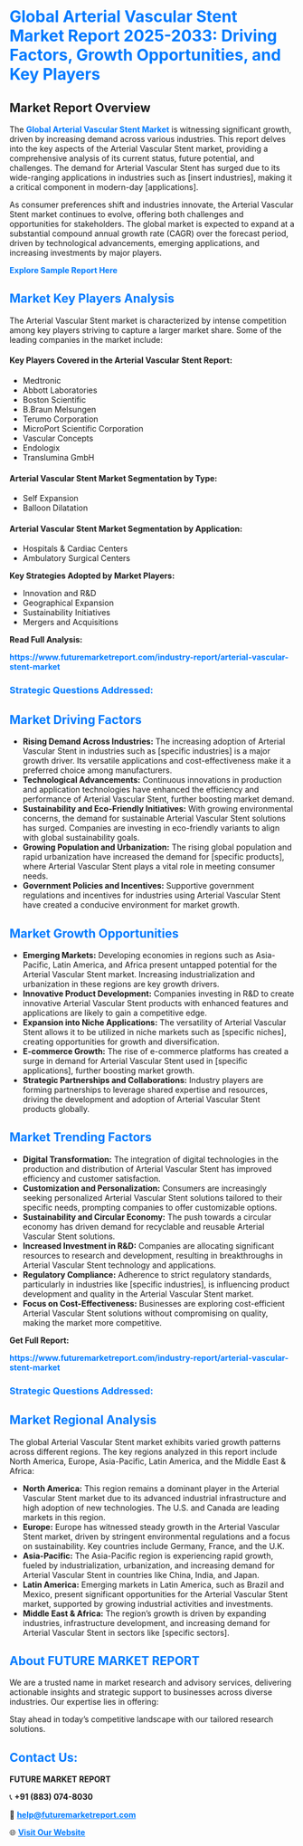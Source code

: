 <h1 style="color: #007BFF;">Global Arterial Vascular Stent Market Report 2025-2033: Driving Factors, Growth Opportunities, and Key Players</h1>

<section id="overview">
<h2>Market Report Overview</h2>
<p>The <a href="https://www.futuremarketreport.com/industry-report/arterial-vascular-stent-market" style="color: #007BFF; text-decoration: none;"><strong>Global Arterial Vascular Stent Market</strong></a> is witnessing significant growth, driven by increasing demand across various industries. This report delves into the key aspects of the Arterial Vascular Stent market, providing a comprehensive analysis of its current status, future potential, and challenges. The demand for Arterial Vascular Stent has surged due to its wide-ranging applications in industries such as [insert industries], making it a critical component in modern-day [applications].</p>
<p>As consumer preferences shift and industries innovate, the Arterial Vascular Stent market continues to evolve, offering both challenges and opportunities for stakeholders. The global market is expected to expand at a substantial compound annual growth rate (CAGR) over the forecast period, driven by technological advancements, emerging applications, and increasing investments by major players.</p>
</section>

<section id="overview">
<p><a href="https://www.futuremarketreport.com/request-sample/reportId=83991" style="color: #007BFF; text-decoration: none;"><strong>Explore Sample Report Here</strong></a></p>
</section>

<section id="key-players">
<h2 style="color: #007BFF;">Market Key Players Analysis</h2>
<p>The Arterial Vascular Stent market is characterized by intense competition among key players striving to capture a larger market share. Some of the leading companies in the market include:</p>
<h4>Key Players Covered in the Arterial Vascular Stent Report:</h4>
<ul><li>Medtronic</li><li>Abbott Laboratories</li><li>Boston Scientific</li><li>B.Braun Melsungen</li><li>Terumo Corporation</li><li>MicroPort Scientific Corporation</li><li>Vascular Concepts</li><li>Endologix</li><li>Translumina GmbH</li></ul>
<h4>Arterial Vascular Stent Market Segmentation by Type:</h4>
<ul><li>Self Expansion</li><li>Balloon Dilatation</li></ul>

<h4>Arterial Vascular Stent Market Segmentation by Application:</h4>
<ul><li>Hospitals &amp; Cardiac Centers</li><li>Ambulatory Surgical Centers</li></ul>
<p><strong>Key Strategies Adopted by Market Players:</strong></p>
<ul>
<li>Innovation and R&D</li>
<li>Geographical Expansion</li>
<li>Sustainability Initiatives</li>
<li>Mergers and Acquisitions</li>
</ul>
</section>

<section>
<p><strong>Read Full Analysis: </strong></p><a href="https://www.futuremarketreport.com/industry-report/arterial-vascular-stent-market" style="color: #007BFF; text-decoration: none;"><strong>https://www.futuremarketreport.com/industry-report/arterial-vascular-stent-market</strong></a>
<h3 style="color: #007BFF;">Strategic Questions Addressed:</h3>
</section>

<section id="driving-factors">
<h2 style="color: #007BFF;">Market Driving Factors</h2>
<ul>
<li><strong>Rising Demand Across Industries:</strong> The increasing adoption of Arterial Vascular Stent in industries such as [specific industries] is a major growth driver. Its versatile applications and cost-effectiveness make it a preferred choice among manufacturers.</li>
<li><strong>Technological Advancements:</strong> Continuous innovations in production and application technologies have enhanced the efficiency and performance of Arterial Vascular Stent, further boosting market demand.</li>
<li><strong>Sustainability and Eco-Friendly Initiatives:</strong> With growing environmental concerns, the demand for sustainable Arterial Vascular Stent solutions has surged. Companies are investing in eco-friendly variants to align with global sustainability goals.</li>
<li><strong>Growing Population and Urbanization:</strong> The rising global population and rapid urbanization have increased the demand for [specific products], where Arterial Vascular Stent plays a vital role in meeting consumer needs.</li>
<li><strong>Government Policies and Incentives:</strong> Supportive government regulations and incentives for industries using Arterial Vascular Stent have created a conducive environment for market growth.</li>
</ul>
</section>

<section id="growth-opportunities">
<h2 style="color: #007BFF;">Market Growth Opportunities</h2>
<ul>
<li><strong>Emerging Markets:</strong> Developing economies in regions such as Asia-Pacific, Latin America, and Africa present untapped potential for the Arterial Vascular Stent market. Increasing industrialization and urbanization in these regions are key growth drivers.</li>
<li><strong>Innovative Product Development:</strong> Companies investing in R&D to create innovative Arterial Vascular Stent products with enhanced features and applications are likely to gain a competitive edge.</li>
<li><strong>Expansion into Niche Applications:</strong> The versatility of Arterial Vascular Stent allows it to be utilized in niche markets such as [specific niches], creating opportunities for growth and diversification.</li>
<li><strong>E-commerce Growth:</strong> The rise of e-commerce platforms has created a surge in demand for Arterial Vascular Stent used in [specific applications], further boosting market growth.</li>
<li><strong>Strategic Partnerships and Collaborations:</strong> Industry players are forming partnerships to leverage shared expertise and resources, driving the development and adoption of Arterial Vascular Stent products globally.</li>
</ul>
</section>

<section id="trending-factors">
<h2 style="color: #007BFF;">Market Trending Factors</h2>
<ul>
<li><strong>Digital Transformation:</strong> The integration of digital technologies in the production and distribution of Arterial Vascular Stent has improved efficiency and customer satisfaction.</li>
<li><strong>Customization and Personalization:</strong> Consumers are increasingly seeking personalized Arterial Vascular Stent solutions tailored to their specific needs, prompting companies to offer customizable options.</li>
<li><strong>Sustainability and Circular Economy:</strong> The push towards a circular economy has driven demand for recyclable and reusable Arterial Vascular Stent solutions.</li>
<li><strong>Increased Investment in R&D:</strong> Companies are allocating significant resources to research and development, resulting in breakthroughs in Arterial Vascular Stent technology and applications.</li>
<li><strong>Regulatory Compliance:</strong> Adherence to strict regulatory standards, particularly in industries like [specific industries], is influencing product development and quality in the Arterial Vascular Stent market.</li>
<li><strong>Focus on Cost-Effectiveness:</strong> Businesses are exploring cost-efficient Arterial Vascular Stent solutions without compromising on quality, making the market more competitive.</li>
</ul>
</section>

<section>
<p><strong>Get Full Report: </strong></p><a href="https://www.futuremarketreport.com/industry-report/arterial-vascular-stent-market" style="color: #007BFF; text-decoration: none;"><strong>https://www.futuremarketreport.com/industry-report/arterial-vascular-stent-market</strong></a>
<h3 style="color: #007BFF;">Strategic Questions Addressed:</h3>
</section>


<section id="regional-analysis">
<h2 style="color: #007BFF;">Market Regional Analysis</h2>
<p>The global Arterial Vascular Stent market exhibits varied growth patterns across different regions. The key regions analyzed in this report include North America, Europe, Asia-Pacific, Latin America, and the Middle East & Africa:</p>
<ul>
<li><strong>North America:</strong> This region remains a dominant player in the Arterial Vascular Stent market due to its advanced industrial infrastructure and high adoption of new technologies. The U.S. and Canada are leading markets in this region.</li>
<li><strong>Europe:</strong> Europe has witnessed steady growth in the Arterial Vascular Stent market, driven by stringent environmental regulations and a focus on sustainability. Key countries include Germany, France, and the U.K.</li>
<li><strong>Asia-Pacific:</strong> The Asia-Pacific region is experiencing rapid growth, fueled by industrialization, urbanization, and increasing demand for Arterial Vascular Stent in countries like China, India, and Japan.</li>
<li><strong>Latin America:</strong> Emerging markets in Latin America, such as Brazil and Mexico, present significant opportunities for the Arterial Vascular Stent market, supported by growing industrial activities and investments.</li>
<li><strong>Middle East & Africa:</strong> The region’s growth is driven by expanding industries, infrastructure development, and increasing demand for Arterial Vascular Stent in sectors like [specific sectors].</li>
</ul>
</section>

<footer>
<h2 style="color: #007BFF;">About FUTURE MARKET REPORT</h2>
<p>We are a trusted name in market research and advisory services, delivering actionable insights and strategic support to businesses across diverse industries. Our expertise lies in offering:</p>

<p>Stay ahead in today’s competitive landscape with our tailored research solutions.</p>

<h2 style="color: #007BFF;">Contact Us:</h2>
<p><strong>FUTURE MARKET REPORT</strong></p>
<p>📞 <strong>+91 (883) 074-8030</strong></p>
<p>📧 <strong><a href="mailto:help@futuremarketreport.com" style="color: #007BFF;">help@futuremarketreport.com</a></strong></p>
<p>🌐 <strong><a href="https://www.futuremarketreport.com/" style="color: #007BFF;">Visit Our Website</a></strong></p>
</footer>
